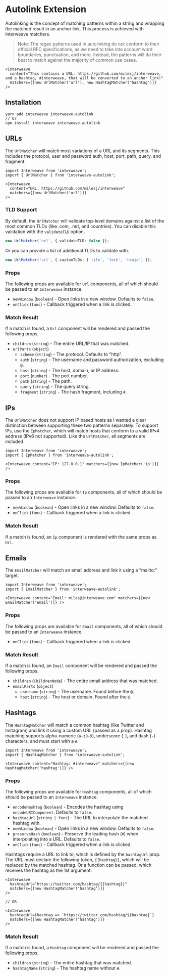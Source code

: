 # Autolink Extension

Autolinking is the concept of matching patterns within a string and wrapping the matched result in
an anchor link. This process is achieved with Interweave matchers.

> Note: The regex patterns used in autolinking do not conform to their official RFC specifications,
> as we need to take into account word boundaries, punctuation, and more. Instead, the patterns will
> do their best to match against the majority of common use cases.

```tsx
<Interweave
  content="This contains a URL, https://github.com/milesj/interweave, and a hashtag, #interweave, that will be converted to an anchor link!"
  matchers={[new UrlMatcher('url'), new HashtagMatcher('hashtag')]}
/>
```

## Installation

```
yarn add interweave interweave-autolink
// Or
npm install interweave interweave-autolink
```

## URLs

The `UrlMatcher` will match most variations of a URL and its segments. This includes the protocol,
user and password auth, host, port, path, query, and fragment.

```tsx
import Interweave from 'interweave';
import { UrlMatcher } from 'interweave-autolink';
```

```tsx
<Interweave
  content="URL: https://github.com/milesj/interweave"
  matchers={[new UrlMatcher('url')]}
/>
```

### TLD Support

By default, the `UrlMatcher` will validate top-level domains against a list of the most common TLDs
(like .com, .net, and countries). You can disable this validation with the `validateTLD` option.

```ts
new UrlMatcher('url', { validateTLD: false });
```

Or you can provide a list of additional TLDs to validate with.

```ts
new UrlMatcher('url', { customTLDs: ['life', 'tech', 'ninja'] });
```

### Props

The following props are available for `Url` components, all of which should be passed to an
`Interweave` instance.

- `newWindow` (`boolean`) - Open links in a new window. Defaults to `false`.
- `onClick` (`func`) - Callback triggered when a link is clicked.

### Match Result

If a match is found, a `Url` component will be rendered and passed the following props.

- `children` (`string`) - The entire URL/IP that was matched.
- `urlParts` (`object`)
  - `scheme` (`string`) - The protocol. Defaults to "http".
  - `auth` (`string`) - The username and password authorization, excluding `@`.
  - `host` (`string`) - The host, domain, or IP address.
  - `port` (`number`) - The port number.
  - `path` (`string`) - The path.
  - `query` (`string`) - The query string.
  - `fragment` (`string`) - The hash fragment, including `#`.

## IPs

The `UrlMatcher` does not support IP based hosts as I wanted a clear distinction between supporting
these two patterns separately. To support IPs, use the `IpMatcher`, which will match hosts that
conform to a valid IPv4 address (IPv6 not supported). Like the `UrlMatcher`, all segments are
included.

```tsx
import Interweave from 'interweave';
import { IpMatcher } from 'interweave-autolink';
```

```tsx
<Interweave content="IP: 127.0.0.1" matchers={[new IpMatcher('ip')]} />
```

### Props

The following props are available for `Ip` components, all of which should be passed to an
`Interweave` instance.

- `newWindow` (`boolean`) - Open links in a new window. Defaults to `false`.
- `onClick` (`func`) - Callback triggered when a link is clicked.

### Match Result

If a match is found, an `Ip` component is rendered with the same props as `Url`.

## Emails

The `EmailMatcher` will match an email address and link it using a "mailto:" target.

```tsx
import Interweave from 'interweave';
import { EmailMatcher } from 'interweave-autolink';
```

```tsx
<Interweave content="Email: miles@interweave.com" matchers={[new EmailMatcher('email')]} />
```

### Props

The following props are available for `Email` components, all of which should be passed to an
`Interweave` instance.

- `onClick` (`func`) - Callback triggered when a link is clicked.

### Match Result

If a match is found, an `Email` component will be rendered and passed the following props.

- `children` (`ChildrenNode`) - The entire email address that was matched.
- `emailParts` (`object`)
  - `username` (`string`) - The username. Found before the `@`.
  - `host` (`string`) - The host or domain. Found after the `@`.

## Hashtags

The `HashtagMatcher` will match a common hashtag (like Twitter and Instagram) and link it using a
custom URL (passed as a prop). Hashtag matching supports alpha-numeric (`a-z0-9`), underscore (`_`),
and dash (`-`) characters, and must start with a `#`.

```tsx
import Interweave from 'interweave';
import { HashtagMatcher } from 'interweave-autolink';
```

```tsx
<Interweave content="Hashtag: #interweave" matchers={[new HashtagMatcher('hashtag')]} />
```

### Props

The following props are available for `Hashtag` components, all of which should be passed to an
`Interweave` instance.

- `encodeHashtag` (`boolean`) - Encodes the hashtag using `encodeURIComponent`. Defaults to `false`.
- `hashtagUrl` (`string | func`) - The URL to interpolate the matched hashtag with.
- `newWindow` (`boolean`) - Open links in a new window. Defaults to `false`.
- `preserveHash` (`boolean`) - Preserve the leading hash (`#`) when interpolating into a URL.
  Defaults to `false`.
- `onClick` (`func`) - Callback triggered when a link is clicked.

Hashtags require a URL to link to, which is defined by the `hashtagUrl` prop. The URL must declare
the following token, `{{hashtag}}`, which will be replaced by the matched hashtag. Or a function can
be passed, which receives the hashtag as the 1st argument.

```tsx
<Interweave
  hashtagUrl="https://twitter.com/hashtag/{{hashtag}}"
  matchers={[new HashtagMatcher('hashtag')]}
/>

// OR

<Interweave
  hashtagUrl={hashtag => `https://twitter.com/hashtag/${hashtag}`}
  matchers={[new HashtagMatcher('hashtag')]}
/>
```

### Match Result

If a match is found, a `Hashtag` component will be rendered and passed the following props.

- `children` (`string`) - The entire hashtag that was matched.
- `hashtagName` (`string`) - The hashtag name without `#`.
